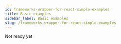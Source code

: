 ```yaml
---
id: frameworks-wrapper-for-react-simple-examples
title: Basic examples
sidebar_label: Basic examples
slug: /frameworks-wrapper-for-react-simple-examples
---
```


Not ready yet
